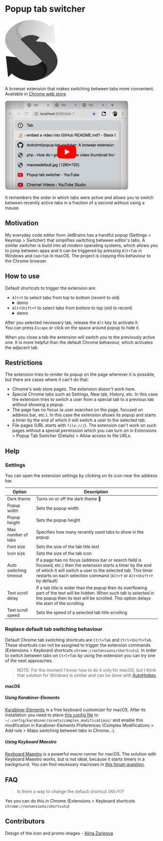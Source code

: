 # Popup tab switcher #

![Popup tab switcher logo](./readme-assets/tab-switcher-logo.png)

A browser extension that makes switching between tabs more convenient.
Available in [Chrome web
store](https://chrome.google.com/webstore/detail/popup-tab-switcher/cehdjppppegalmaffcdffkkpmoflfhkc).

[![Popup tab switcher work demo](./readme-assets/youtube-preview.png)](https://youtu.be/qrDArVNr5j4)

It remembers the order in which tabs were active and allows you to
switch between recently active tabs in a fraction of a second without
using a mouse.

## Motivation ##

My everyday code editor from JetBrains has 
a handful popup (Settings > Keymap > Switcher) that simplifies switching between
editor's tabs. A similar switcher is build into all modern operating systems,
which allows you to jump between apps and it can be triggered by pressing `Alt+Tab` 
in Windows and `Cmd+Tab` in macOS. 
The project is copying this behaviour to the Chrome browser.

## How to use ##

Default shortcuts to trigger the extension are:
<ul>
  <li>
    <code>Alt+Y</code> to select tabs from top to bottom (recent to old)
    <details><summary>demo</summary>
      <img src="./readme-assets/switching-forward.gif" alt="Work demo. Switching forward" />
    </details> 
  </li>
  <li>
    <code>Alt+Shift+Y</code> to select tabs from bottom to top (old to recent)
    <details><summary>demo</summary>
      <img src="./readme-assets/switching-backward.gif" alt="Work demo. Switching backward" />
    </details> 
  </li>
</ul>

After you selected necessary tab, release the `Alt` key to activate it.  
You can press `Escape` or click on the space around popup to hide it. 

When you close a tab the extension will switch you to the previously active one. 
It is more helpful than the default Chrome behaviour, which activates the adjacent tab.

## Restrictions ##  
The extension tries to render its popup on the page wherever it is possible, but there are cases where it can't do that:
* Chrome's web store pages. The extension doesn't work here.
* Special Chrome tabs such as Settings, New tab, History, etc. In this case the extension tries to switch a user from a special tab to a previous tab without showing a popup.
* The page has no focus (a user searches on the page, focused on address bar, etc.). In this case the extension shows its popup and starts a timer by the end of which it will switch a user to the selected tab.
* File pages (URL starts with `file:///`). The extension can't work on such pages without a special permission which you can turn on in Extensions > Popup Tab Switcher (Details) > Allow access to file URLs.

## Help ##
### Settings ###
You can open the extension settings by clicking on its icon near the
address bar.

|Option|Description|
|---|---|
|Dark theme|Turns on or off the dark theme 🦇|
|Popup width|Sets the popup width|
|Popup height|Sets the popup height|
|Max number of tabs|Specifies how many recently used tabs to show in the popup|
|Font size|Sets the size of the tab title text|
|Icon size|Sets the size of the tab icon|
|Auto switching timeout|If a page has no focus (address bar or search field is focused, etc.) then the extension starts a timer by the end of which it will switch a user to the selected tab. This timer restarts on each selection command (`Alt+Y` or `Alt+Shift+Y` by default)|
|Text scroll delay|If a tab title is wider than the popup then its overflowing part of the text will be hidden. When such tab is selected in the popup then its text will be scrolled. This option delays the start of the scrolling|
|Text scroll speed|Sets the speed of a selected tab title scrolling|

### Replace default tab switching behaviour ###
Default Chrome tab switching shortcuts are `Ctrl+Tab` and
`Ctrl+Shift+Tab`. These shortcuts can not be assigned to trigger the
extension commands (Extensions > Keyboard shortcuts
`chrome://extensions/shortcuts`). In order to switch between tabs on
`Ctrl+Tab` by using the extension you can try one of the next
approaches.

> NOTE: For the moment I know how to do it only for macOS, but I think
> that solution for Windows is similar and can be done with
> [AutoHotkey](https://www.autohotkey.com/).

#### macOS ####

##### Using Karabiner-Elements #####
[Karabiner-Elements](https://pqrs.org/osx/karabiner/index.html) is a
free keyboard customizer for macOS. After its installation you need to
place
[this config file](https://github.com/dvdvdmt/my-configs/blob/master/karabiner/Chrome_Ctrl-Tab_to_Alt-Y.json)
to `~/.config/karabiner/assets/complex_modifications/` and enable this
modification in Karabiner-Elements Preferences (Complex Modifications >
Add rule > Maps switching between tabs in Chrome...).

##### Using Keyboard Maestro #####
[Keyboard Maestro](https://www.keyboardmaestro.com/main/) is a powerful
macro runner for macOS. The solution with Keyboard Maestro works, but is
not ideal, because it starts timers in a background. You can find
necessary macroses in
[this forum question](https://forum.keyboardmaestro.com/t/how-to-map-one-key-combination-with-modifier-key-to-another/14385?u=dmitriy_davydov).

## FAQ ##
> Is there a way to change the default shortcut (Alt+Y)? 

Yes you can do this in Chrome (Extensions > Keyboard shortcuts
`chrome://extensions/shortcuts`)

## Contributors ##

Design of the icon and promo images - [Alina Zaripova](https://www.behance.net/alicilinia)


